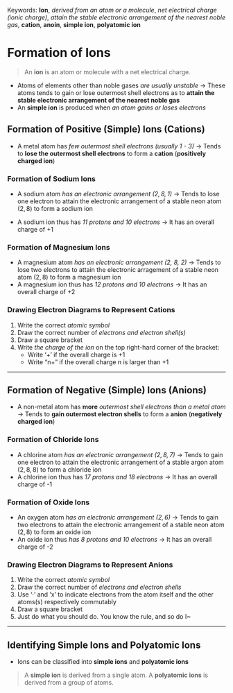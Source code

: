 Keywords: **Ion**, *derived from an atom or a molecule*, *net electrical charge (ionic charge)*, *attain the stable electronic arrangement of the nearest noble gas*, **cation**, **anoin**, **simple ion**, **polyatomic ion**

# Formation of Ions

> An **ion** is an atom or molecule with a net electrical charge.

- Atoms of elements other than noble gases *are usually unstable* → These atoms tends to gain or lose outermost shell electrons as to **attain the stable electronic arrangement of the nearest noble gas**
- An **simple ion** is produced when *an atom gains or loses electrons*

## Formation of Positive (Simple) Ions (Cations)

- A metal atom has *few outermost shell electrons (usually 1 - 3)* → Tends to **lose the outermost shell electrons** to form a **cation** (**positively charged ion**)

### Formation of Sodium Ions

- A sodium atom *has an electronic arrangement $(2, 8, 1)$* → Tends to lose one electron to attain the electronic arrangement of a stable neon atom $(2, 8)$ to form a sodium ion

- A sodium ion thus has *11 protons and 10 electrons* → It has an overall charge of +1

### Formation of Magnesium Ions

- A magnesium atom *has an electronic arrangement (2, 8, 2)* → Tends to lose two electrons to attain the electronic arragement of a stable neon atom $(2, 8)$ to form a magnesium ion
- A magnesium ion thus has *12 protons and 10 electrons* → It has an overall charge of +2

### Drawing Electron Diagrams to Represent Cations

1. Write the correct *atomic symbol*
2. Draw the correct number of *electrons and electron shell(s)*
3. Draw a square bracket
4. Write *the charge of the ion* on the top right-hard corner of the bracket:
   - Write ‘+’ if the overall charge is +1
   - Write “n+” if the overall charge n is larger than +1

---

## Formation of Negative (Simple) Ions (Anions)

- A non-metal atom has **more** *outermost shell electrons than a metal atom* → Tends to **gain outermost electron shells** to form a **anion** (**negatively charged ion**)

### Formation of Chloride Ions

- A chlorine atom *has an electronic arrangement ($2, 8, 7$)* → Tends to gain one electron to attain the electronic arrangement of a stable argon atom $(2, 8, 8)$ to form a chloride ion 
- A chlorine ion thus has *17 protons and 18 electrons*  → It has an overall charge of -1

### Formation of Oxide Ions

- An oxygen atom *has an electronic arrangement $(2, 6)$* → Tends to gain two electrons to attain the electronic arrangement of a stable neon atom $(2, 8)$ to form an oxide ion
- An oxide ion thus *has 8 protons and 10 electrons* → It has an overall charge of -2

### Drawing Electron Diagrams to Represent Anions

1. Write the correct *atomic symbol*
2. Draw the correct number of *electrons and electron shells*
3. Use ‘·’ and ‘x’ to indicate electrons from the atom itself and the other atoms(s) respectively commutably
4. Draw a square bracket
5. Just do what you should do. You know the rule, and so do I~

---

## Identifying Simple Ions and Polyatomic Ions

- Ions can be classified into **simple ions** and **polyatomic ions**

> A **simple ion** is derived from a single atom. A **polyatomic ions** is derived from a group of atoms.

